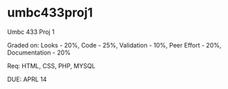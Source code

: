 # umbc433proj1
Umbc 433 Proj 1


Graded on: Looks - 20%, Code - 25%, Validation - 10%, Peer Effort - 20%, Documentation - 20%

Req: HTML, CSS, PHP, MYSQL

DUE: APRL 14

